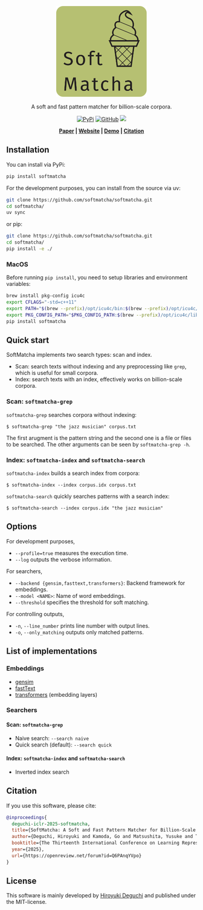 <p align="center">
<img src="./docs/icon.svg" height="240px">
</p>

<p align="center">
A soft and fast pattern matcher for billion-scale corpora.
</p>

<p align="center">
<a href="https://pypi.org/project/softmatcha"><img alt="PyPi" src="https://img.shields.io/pypi/v/softmatcha"></a>
<a href="https://github.com/softmatcha/softmatcha/blob/main/LICENSE"><img alt="GitHub" src="https://img.shields.io/github/license/softmathca/sotmatcha.svg"></a>
<a href=""><img src="https://github.com/softmatcha/softmatcha/actions/workflows/ci.yaml/badge.svg"></a>
</p>
<p align="center">
<b>
      <a href="https://openreview.net/forum?id=Q6PAnqYVpo">Paper</a> |
      <a href="https://softmatcha.github.io">Website</a> |
      <a href="https://huggingface.co/softmatcha">Demo</a> |
      <!-- <a href="https://softmatcha.readthedocs.io">Reference docs</a> | -->
      <a href="https://github.com/softmatcha/softmatcha#citation">Citation</a>
</b>
</p>

## Installation

You can install via PyPi:

``` bash
pip install softmatcha
```

For the development purposes, you can install from the source via uv:

``` bash
git clone https://github.com/softmatcha/softmatcha.git
cd softmatcha/
uv sync
```

or pip:

``` bash
git clone https://github.com/softmatcha/softmatcha.git
cd softmatcha/
pip install -e ./
```

### MacOS
Before running `pip install`, you need to setup libraries and environment variables:
``` bash
brew install pkg-config icu4c
export CFLAGS="-std=c++11"
export PATH="$(brew --prefix)/opt/icu4c/bin:$(brew --prefix)/opt/icu4c/sbin:$PATH"
export PKG_CONFIG_PATH="$PKG_CONFIG_PATH:$(brew --prefix)/opt/icu4c/lib/pkgconfig"
pip install softmatcha

```
## Quick start

SoftMatcha implements two search types: scan and index.

- Scan: search texts without indexing and any preprocessing like `grep`, which is useful for small corpora.
- Index: search texts with an index, effectively works on billion-scale corpora.

### Scan: `softmatcha-grep`

`softmatcha-grep` searches corpora without indexing:

``` shell-session
$ softmatcha-grep "the jazz musician" corpus.txt
```

The first arugment is the pattern string and the second one is a file or files to be searched.
The other arguments can be seen by `softmatcha-grep -h`.

### Index: `softmatcha-index` and `softmatcha-search`

`softmatcha-index` builds a search index from corpora:

``` shell-session
$ softmatcha-index --index corpus.idx corpus.txt
```

`softmatcha-search` quickly searches patterns with a search index:

``` shell-session
$ softmatcha-search --index corpus.idx "the jazz musician"
```

## Options

For development purposes,
- `--profile=true` measures the execution time.
- `--log` outputs the verbose information.

For searchers,
- `--backend {gensim,fasttext,transformers}`: Backend framework for embeddings.
- `--model <NAME>`: Name of word embeddings.
- `--threshold` specifies the threshold for soft matching.

For controlling outputs,
- `-n`, `--line_number` prints line number with output lines.
- `-o`, `--only_matching` outputs only matched patterns.

## List of implementations
### Embeddings
- [gensim](https://github.com/piskvorky/gensim)
- [fastText](https://github.com/facebookresearch/fastText)
- [transformers](https://github.com/huggingface/transformers) (embedding layers)

### Searchers
#### Scan: `softmatcha-grep`
- Naive search: `--search naive`
- Quick search (default): `--search quick`

#### Index: `softmatcha-index` and `softmatcha-search`
- Inverted index search

## Citation
If you use this software, please cite:

``` bibtex
@inproceedings{
  deguchi-iclr-2025-softmatcha,
  title={SoftMatcha: A Soft and Fast Pattern Matcher for Billion-Scale Corpus Searches},
  author={Deguchi, Hiroyuki and Kamoda, Go and Matsushita, Yusuke and Taguchi, Chihiro and Waga, Masaki and Suenaga, Kohei and Yokoi, Sho},
  booktitle={The Thirteenth International Conference on Learning Representations (ICLR 2025)},
  year={2025},
  url={https://openreview.net/forum?id=Q6PAnqYVpo}
}
```

## License

This software is mainly developed by [Hiroyuki
Deguchi](https://sites.google.com/view/hdeguchi) and published under the
MIT-license.
